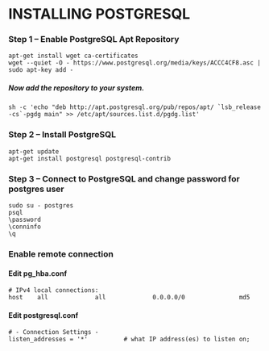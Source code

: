 INSTALLING POSTGRESQL
=====================
### Step 1 – Enable PostgreSQL Apt Repository
    apt-get install wget ca-certificates
    wget --quiet -O - https://www.postgresql.org/media/keys/ACCC4CF8.asc | sudo apt-key add -
##### Now add the repository to your system.
    sh -c 'echo "deb http://apt.postgresql.org/pub/repos/apt/ `lsb_release -cs`-pgdg main" >> /etc/apt/sources.list.d/pgdg.list'
### Step 2 – Install PostgreSQL
    apt-get update
    apt-get install postgresql postgresql-contrib
### Step 3 – Connect to PostgreSQL and change password for postgres user
    sudo su - postgres
    psql
    \password
    \conninfo
    \q
### Enable remote connection
#### Edit pg_hba.conf
    # IPv4 local connections:
    host    all             all             0.0.0.0/0               md5
#### Edit postgresql.conf
    # - Connection Settings -
    listen_addresses = '*'          # what IP address(es) to listen on;
